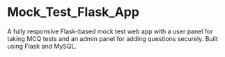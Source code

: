 # Mock_Test_Flask_App
A fully responsive Flask-based mock test web app with a user panel for taking MCQ tests and an admin panel for adding questions securely. Built using Flask and MySQL.
